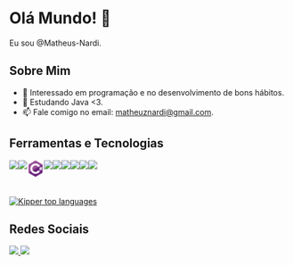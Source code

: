 # Olá Mundo! 👋

Eu sou @Matheus-Nardi.

## Sobre Mim
- 👀 Interessado em programação e no desenvolvimento de bons hábitos.
- 🌱 Estudando Java <3.
- 📫 Fale comigo no email: [matheuznardi@gmail.com](mailto:matheuznardi@gmail.com).

## Ferramentas e Tecnologias

<img align="left" height="30" src="https://cdn.jsdelivr.net/gh/devicons/devicon@latest/icons/java/java-original.svg" />
<img align="left" height="30" src="https://cdn.jsdelivr.net/gh/devicons/devicon@latest/icons/spring/spring-original.svg" />
<img align="left" height="30" src="https://raw.githubusercontent.com/devicons/devicon/master/icons/csharp/csharp-original.svg" />
<img align="left" height="30" src="https://cdn.jsdelivr.net/gh/devicons/devicon@latest/icons/html5/html5-original.svg" />
<img align="left" height="30" src="https://cdn.jsdelivr.net/gh/devicons/devicon@latest/icons/css3/css3-original.svg" />
<img align="left" height="30" src="https://cdn.jsdelivr.net/gh/devicons/devicon@latest/icons/mysql/mysql-original-wordmark.svg" />
<img align="left" height="30" src="https://cdn.jsdelivr.net/gh/devicons/devicon@latest/icons/insomnia/insomnia-original.svg" />
<img align="left" height="30" src="https://cdn.jsdelivr.net/gh/devicons/devicon@latest/icons/git/git-original-wordmark.svg" />
<img align="left" height="30" src="https://cdn.jsdelivr.net/gh/devicons/devicon@latest/icons/maven/maven-plain-wordmark.svg" />

<br><br><br>

<div align="left">
  
[![Kipper top languages](https://github-readme-stats.vercel.app/api/top-langs/?username=Matheus-Nardi&theme=blue-white)](https://github.com/anuraghazra/github-readme-stats)
  
 </div>

## Redes Sociais

<a href="https://instagram.com/matheus_nardii" target="_blank">
  <img src="https://img.shields.io/badge/-Instagram-%23E4405F?style=for-the-badge&logo=instagram&logoColor=white" target="_blank">
</a>
<a href="https://www.linkedin.com/in/matheus-nardi-038169281" target="_blank">
  <img src="https://img.shields.io/badge/-LinkedIn-%230077B5?style=for-the-badge&logo=linkedin&logoColor=white" target="_blank">
</a>

